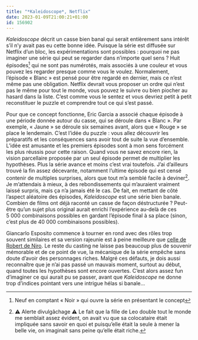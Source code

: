 ```yaml
---
title: "*Kaleidoscope*, Netflix"
date: 2023-01-09T21:00:21+01:00
id: 156902 
---
```


*Kaleidoscope* décrit un casse bien banal qui serait entièrement sans intérêt s’il n’y avait pas eu cette bonne idée. Puisque la série est diffusée sur Netflix d’un bloc, les expérimentations sont possibles : pourquoi ne pas imaginer une série qui peut se regarder dans n’importe quel sens ? Huit épisodes[^1] qui ne sont pas numérotés, mais associés à une couleur et vous pouvez les regarder presque comme vous le voulez. Normalement, l’épisode « Blanc » est pensé pour être regardé en dernier, mais ce n’est même pas une obligation. Netflix devrait vous proposer un ordre qui n’est pas le même pour tout le monde, vous pouvez le suivre ou bien piocher au hasard dans la liste. C’est comme vous le sentez et vous devriez petit à petit reconstituer le puzzle et comprendre tout ce qui s’est passé.

Pour que ce concept fonctionne, Eric Garcia a associé chaque épisode à une période donnée autour du casse, qui se déroule dans « Blanc ». Par exemple, « Jaune » se déroule six semaines avant, alors que « Rouge » se place le lendemain. C’est l’idée du puzzle : vous allez découvrir les préparatifs et les conséquences sans avoir tout de suite la vue d’ensemble. L’idée est amusante et les premiers épisodes sont à mon sens forcément les plus réussis pour cette raison. Quand vous ne savez encore rien, la vision parcellaire proposée par un seul épisode permet de multiplier les hypothèses. Plus la série avance et moins c’est vrai toutefois. J’ai d’ailleurs trouvé la fin assez décevante, notamment l’ultime épisode qui est censé contenir de multiples surprises, alors que tout m’a semblé facile à deviner[^2]. Je m’attendais à mieux, à des rebondissements qui m’auraient vraiment laissé surpris, mais ça n’a jamais été le cas. De fait, en mettant de côté l’aspect aléatoire des épisodes, *Kaleidoscope* est une série bien banale. Combien de films ont déjà raconté un casse de façon déstructurée ? Peut-être qu’un sujet plus original aurait enrichi l’expérience au-delà de ces 5 000 combinaisons possibles en gardant l’épisode final à sa place                 (sinon, c’est plus de 40 000 combinaisons possibles).

Giancarlo Esposito commence à tourner en rond avec des rôles trop souvent similaires et sa version rajeunie est à peine meilleure que [celle de Robert de Niro](https://voiretmanger.fr/irishman-scorsese/). Le reste du casting ne laisse pas beaucoup plus de souvenir mémorable et de ce point de vue, la mécanique de la série empêche sans doute d’avoir des personnages riches. Malgré ces défauts, je dois aussi reconnaître que je n’ai pas passé un mauvais moment, surtout au début, quand toutes les hypothèses sont encore ouvertes. C’est alors assez fun d’imaginer ce qui aurait pu se passer, avant que *Kaleidoscope* ne donne trop d’indices pointant vers une intrigue hélas si banale…


[^1]: Neuf en comptant « Noir » qui ouvre la série en présentant le concept

[^2]: ⚠️ Alerte divulgâchage ⚠️ Le fait que la fille de Leo double tout le monde me semblait assez évident, on avait vu que sa colocataire était impliquée sans savoir en quoi et puisqu’elle était la seule à mener la belle vie, on imaginait sans peine qu’elle était riche.  